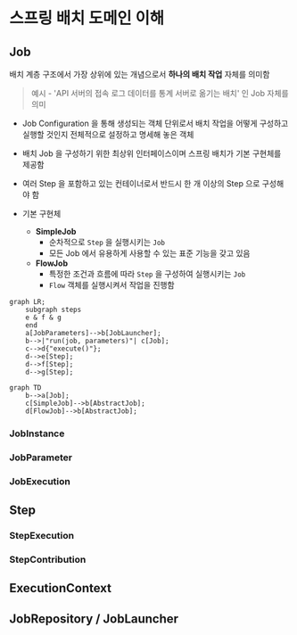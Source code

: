 # 스프링 배치 도메인 이해

## Job

배치 계층 구조에서 가장 상위에 있는 개념으로서 **하나의 배치 작업** 자체를 의미함

> 예시 - 'API 서버의 접속 로그 데이터를 통계 서버로 옮기는 배치' 인 Job 자체를 의미

* Job Configuration 을 통해 생성되는 객체 단위로서 배치 작업을 어떻게 구성하고 실행할 것인지 전체적으로 설정하고 명세해 놓은 객체
* 배치 Job 을 구성하기 위한 최상위 인터페이스이며 스프링 배치가 기본 구현체를 제공함
* 여러 Step 을 포함하고 있는 컨테이너로서 반드시 한 개 이상의 Step 으로 구성해야 함

* 기본 구현체
    * **SimpleJob**
        + 순차적으로 `Step` 을 실행시키는 `Job`
        + 모든 Job 에서 유용하게 사용할 수 있는 표준 기능을 갖고 있음
    * **FlowJob**
        + 특정한 조건과 흐름에 따라 `Step` 을 구성하여 실행시키는 `Job`
        + `Flow` 객체를 실행시켜서 작업을 진행함

```mermaid
graph LR;
    subgraph steps
    e & f & g
    end
    a[JobParameters]-->b[JobLauncher];
    b-->|"run(job, parameters)"| c[Job];
    c-->d{"execute()"};
    d-->e[Step];
    d-->f[Step];
    d-->g[Step];
```
```mermaid
graph TD
    b-->a[Job];
    c[SimpleJob]-->b[AbstractJob];
    d[FlowJob]-->b[AbstractJob];
```

### JobInstance

### JobParameter

### JobExecution

## Step

### StepExecution

### StepContribution

## ExecutionContext

## JobRepository / JobLauncher